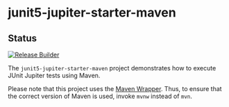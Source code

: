 # junit5-jupiter-starter-maven

## Status

[![Release Builder](https://github.com/dhuyvett/junit5-samples/actions/workflows/test.yml/badge.svg)](https://github.com/dhuyvett/junit5-samples/actions/workflows/test.yml)


The `junit5-jupiter-starter-maven` project demonstrates how to execute JUnit Jupiter
tests using Maven.

Please note that this project uses the [Maven Wrapper](https://github.com/apache/maven-wrapper).
Thus, to ensure that the correct version of Maven is used, invoke `mvnw` instead of `mvn`.
